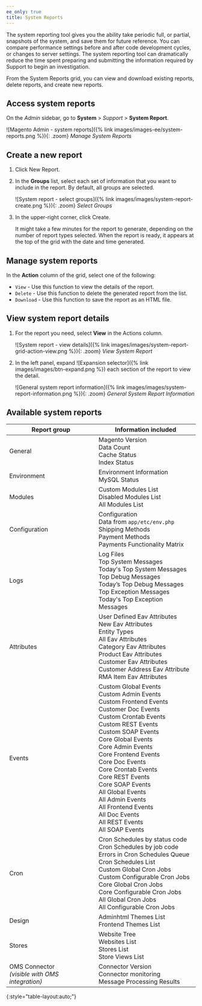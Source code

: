 ```yaml
---
ee_only: true
title: System Reports
---
```


The system reporting tool gives you the ability take periodic full, or partial, snapshots of the system, and save them for future reference. You can compare performance settings before and after code development cycles, or changes to server settings. The system reporting tool can dramatically reduce the time spent preparing and submitting the information required by Support to begin an investigation.

From the System Reports grid, you can view and download existing reports, delete reports, and create new reports.

## Access system reports

On the _Admin_ sidebar, go to **System** > _Support_ > **System Report**.

![Magento Admin - system reports]({% link images/images-ee/system-reports.png %}){: .zoom}
_Manage System Reports_

## Create a new report

1. Click <span class="btn">New Report</span>.

1. In the **Groups** list, select each set of information that you want to include in the report. By default, all groups are selected.

    ![System report - select groups]({% link images/images/system-report-create.png %}){: .zoom}
    _Select Groups_

1. In the upper-right corner, click <span class="btn">Create</span>.

    It might take a few minutes for the report to generate, depending on the number of report types selected. When the report is ready, it appears at the top of the grid with the date and time generated.

## Manage system reports

In the **Action** column of the grid, select one of the following:

- `View` - Use this function to view the details of the report.
- `Delete` - Use this function to delete the generated report from the list.
- `Download` - Use this function to save the report as an HTML file.

## View system report details

1. For the report you need, select **View** in the Actions column.

   ![System report - view details]({% link images/images/system-report-grid-action-view.png %}){: .zoom}
   _View System Report_

1. In the left panel, expand ![Expansion selector]({% link images/images/btn-expand.png %}) each section of the report to view the detail.

    ![General system report information]({% link images/images/system-report-information.png %}){: .zoom}
    _General System Report Information_

## Available system reports

Report group | Information included
------------ | --------------------
General | Magento Version<br>Data Count<br>Cache Status<br>Index Status
Environment | Environment Information<br>MySQL Status
Modules | Custom Modules List<br>Disabled Modules List<br>All Modules List
Configuration | Configuration<br>Data from `app/etc/env.php`<br>Shipping Methods<br>Payment Methods<br>Payments Functionality Matrix
Logs | Log Files<br>Top System Messages<br>Today's Top System Messages<br>Top Debug Messages<br>Today’s Top Debug Messages<br>Top Exception Messages<br>Today's Top Exception Messages
Attributes | User Defined Eav Attributes<br>New Eav Attributes<br>Entity Types<br>All Eav Attributes<br>Category Eav Attributes<br>Product Eav Attributes<br>Customer Eav Attributes<br>Customer Address Eav Attribute<br>RMA Item Eav Attributes
Events | Custom Global Events<br>Custom Admin Events<br>Custom Frontend Events<br>Customer Doc Events<br>Custom Crontab Events<br>Custom REST Events<br>Custom SOAP Events<br>Core Global Events<br>Core Admin Events<br>Core Frontend Events<br>Core Doc Events<br>Core Crontab Events<br>Core REST Events<br>Core SOAP Events<br>All Global Events<br>All Admin Events<br>All Frontend Events<br>All Doc Events<br>All REST Events<br>All SOAP Events
Cron | Cron Schedules by status code<br>Cron Schedules by job code<br>Errors in Cron Schedules Queue<br>Cron Schedules List<br>Custom Global Cron Jobs<br>Custom Configurable Cron Jobs<br>Core Global Cron Jobs<br>Core Configurable Cron Jobs<br>All Global Cron Jobs<br>All Configurable Cron Jobs
Design | Adminhtml Themes List<br>Frontend Themes List
Stores | Website Tree<br>Websites List<br>Stores List<br>Store Views List
OMS Connector<br>_(visible with OMS integration)_ | Connector Version<br>Connector monitoring<br>Message Processing Results
{:style="table-layout:auto;"}